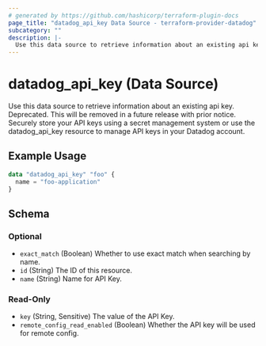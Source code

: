 ```yaml
---
# generated by https://github.com/hashicorp/terraform-plugin-docs
page_title: "datadog_api_key Data Source - terraform-provider-datadog"
subcategory: ""
description: |-
  Use this data source to retrieve information about an existing api key. Deprecated. This will be removed in a future release with prior notice. Securely store your API keys using a secret management system or use the datadog_api_key resource to manage API keys in your Datadog account.
---
```


# datadog_api_key (Data Source)

Use this data source to retrieve information about an existing api key. Deprecated. This will be removed in a future release with prior notice. Securely store your API keys using a secret management system or use the datadog_api_key resource to manage API keys in your Datadog account.

## Example Usage

```terraform
data "datadog_api_key" "foo" {
  name = "foo-application"
}
```

<!-- schema generated by tfplugindocs -->
## Schema

### Optional

- `exact_match` (Boolean) Whether to use exact match when searching by name.
- `id` (String) The ID of this resource.
- `name` (String) Name for API Key.

### Read-Only

- `key` (String, Sensitive) The value of the API Key.
- `remote_config_read_enabled` (Boolean) Whether the API key will be used for remote config.
